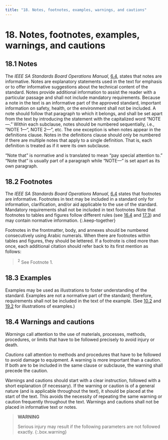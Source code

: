 ```yaml
---
title: "18. Notes, footnotes, examples, warnings, and cautions"
---
```


# 18. Notes, footnotes, examples, warnings, and cautions

## 18.1 Notes

The *IEEE SA Standards Board Operations Manual*, [6.4](https://standards.ieee.org/about/policies/opman/sect6/#6.4), states that notes are informative. Notes are explanatory statements used in the text for emphasis or to offer informative suggestions about the technical content of the standard. Notes provide additional information to assist the reader with a particular passage and shall not include mandatory requirements. Because a note in the text is an informative part of the approved standard, important information on safety, health, or the environment shall not be included. A note should follow that paragraph to which it belongs, and shall be set apart from the text by introducing the statement with the capitalized word “NOTE—.” Within each subclause, notes should be numbered sequentially, i.e., “NOTE 1—”, NOTE 2—”, etc. The one exception is when notes appear in the definitions clause. Notes in the definitions clause should only be numbered if there are multiple notes that apply to a single definition. That is, each definition is treated as if it were its own subclause.

“Note that” is normative and is translated to mean “pay special attention to.” “Note that” is usually part of a paragraph while “NOTE—” is set apart as its own paragraph.

## 18.2 Footnotes

The *IEEE SA Standards Board Operations Manual*, [6.4](https://standards.ieee.org/about/policies/opman/sect6/#6.4) states that footnotes are informative. Footnotes in text may be included in a standard only for information, clarification, and/or aid applicable to the use of the standard. Mandatory requirements shall not be included in text footnotes Note that footnotes to tables and figures follow different rules (see [16.4](16.html#164-notes-and-footnotes-to-tables) and [17.3](17.html#173-notes-and-footnotes-to-figures)) and may contain normative information.
{:.keep-together}

Footnotes in the frontmatter, body, and annexes should be numbered consecutively using Arabic numerals. When there are footnotes within tables and figures, they should be lettered. If a footnote is cited more than once, each additional citation should refer back to its first mention as follows:

><sup>2</sup> See Footnote 1.

## 18.3 Examples

Examples may be used as illustrations to foster understanding of the standard. Examples are not a normative part of the standard; therefore, requirements shall not be included in the text of the example. (See [10.2](10.html#102-that-and-which) and [19.2](19.html#192-citing-standards-in-a-bibliography) for illustrations of examples.)

## 18.4 Warnings and cautions

*Warnings* call attention to the use of materials, processes, methods, procedures, or limits that have to be followed precisely to avoid injury or death.

*Cautions* call attention to methods and procedures that have to be followed to avoid damage to equipment. A warning is more important than a caution. If both are to be included in the same clause or subclause, the warning shall precede the caution.

Warnings and cautions should start with a clear instruction, followed with a short explanation (if necessary). If the warning or caution is of a general nature (and is applicable throughout the text), it should be placed at the start of the text. This avoids the necessity of repeating the same warning or caution frequently throughout the text. Warnings and cautions shall not be placed in informative text or notes.

> **WARNING**
>
> Serious injury may result if the following parameters are not followed exactly.
{:.box.warning}
